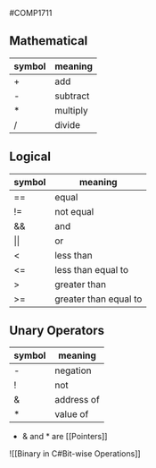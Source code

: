 #COMP1711
## Mathematical
| symbol | meaning  |
| ------ | -------- |
| +      | add      |
| -      | subtract |
| *      | multiply |
| /      | divide   |

## Logical
| symbol | meaning            |
| ------ | ------------------ |
| ==     | equal              |
| !=     | not equal          |
| &&     | and                |
|  \|\|  | or                 |
| <      | less than          |
| <=     | less than equal to |
| >      | greater than       |
| >=     | greater than equal to                   |

## Unary Operators
| symbol | meaning    |
| ------ | ---------- |
| -      | negation   |
| !      | not        |
| &      | address of |
| \*      | value of   |
- & and * are [[Pointers]]

![[Binary in C#Bit-wise Operations]]